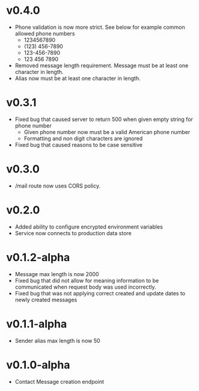 # v0.4.0

- Phone validation is now more strict. See below for example common allowed phone numbers
    - 1234567890
    - (123) 456-7890
    - 123-456-7890
    - 123 456 7890
- Removed message length requirement. Message must be at least one character in length.
- Alias now must be at least one character in length.

# v0.3.1

- Fixed bug that caused server to return 500 when given empty string for phone number
    - Given phone number now must be a valid American phone number
    - Formatting and non digit characters are ignored
- Fixed bug that caused reasons to be case sensitive

# v0.3.0

- /mail route now uses CORS policy.

# v0.2.0

- Added ability to configure encrypted environment variables
- Service now connects to production data store

# v0.1.2-alpha

- Message max length is now 2000
- Fixed bug that did not allow for meaning information to be communicated when request body was used incorrectly.
- Fixed bug that was not applying correct created and update dates to newly created messages

# v0.1.1-alpha

- Sender alias max length is now 50

# v0.1.0-alpha
- Contact Message creation endpoint
